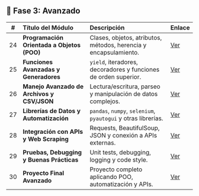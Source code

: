 
## 🎯 **Fase 3: Avanzado**

| **#** | **Título del Módulo**                      | **Descripción**                                                  | **Enlace**                              |
| :---: | :----------------------------------------- | :--------------------------------------------------------------- | :-------------------------------------- |
|   24  | **Programación Orientada a Objetos (POO)** | Clases, objetos, atributos, métodos, herencia y encapsulamiento. | [Ver](modulo-3/24-poo.md)               |
|   25  | **Funciones Avanzadas y Generadores**      | `yield`, iteradores, decoradores y funciones de orden superior.  | [Ver](modulo-3/25-generadores.md)       |
|   26  | **Manejo Avanzado de Archivos y CSV/JSON** | Lectura/escritura, parseo y manipulación de datos complejos.     | [Ver](modulo-3/26-archivos-avanzado.md) |
|   27  | **Librerías de Datos y Automatización**    | `pandas`, `numpy`, `selenium`, `pyautogui` y otras librerías.    | [Ver](modulo-3/27-librerias.md)         |
|   28  | **Integración con APIs y Web Scraping**    | Requests, BeautifulSoup, JSON y conexión a APIs externas.        | [Ver](modulo-3/28-apis.md)              |
|   29  | **Pruebas, Debugging y Buenas Prácticas**  | Unit tests, debugging, logging y code style.                     | [Ver](modulo-3/29-testing.md)           |
|   30  | **Proyecto Final Avanzado**                | Proyecto completo aplicando POO, automatización y APIs.          | [Ver](modulo-3/30-proyecto_final.md)    |

